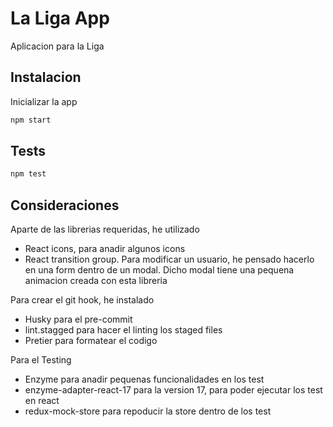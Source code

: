 # La Liga App

Aplicacion para la Liga

## Instalacion

Inicializar la app

```bash
npm start
```
## Tests
```bash
npm test
```

## Consideraciones

Aparte de las librerias requeridas, he utilizado
- React icons, para anadir algunos icons
- React transition group. Para modificar un usuario, he pensado hacerlo en una form dentro de un modal. Dicho modal tiene una pequena animacion creada con esta libreria

Para crear el git hook, he instalado
- Husky para el pre-commit
- lint.stagged para hacer el linting los staged files
- Pretier  para formatear el codigo

Para el Testing
- Enzyme para anadir pequenas funcionalidades en los test
- enzyme-adapter-react-17 para la version 17, para poder ejecutar los test en react
- redux-mock-store para repoducir la store dentro de los test


